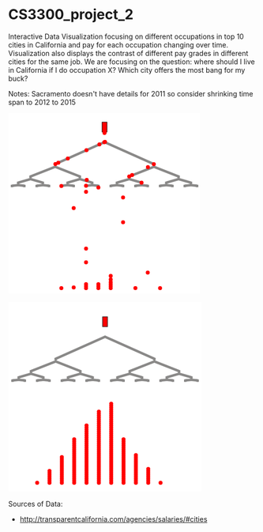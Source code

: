# CS3300_project_2
Interactive Data Visualization focusing on different occupations in top 10 
cities in California and pay for each occupation changing over time. Visualization
also displays the contrast of different pay grades in different cities for the
same job. We are focusing on the question: where should I live in California
if I do occupation X? Which city offers the most bang for my buck?

Notes:
Sacramento doesn't have details for 2011 so consider shrinking time span 
to 2012 to 2015


![Alt text](ImagesForReadme/Selection_330.png)

![Alt text](ImagesForReadme/Selection_329.png)

Sources of Data:
* http://transparentcalifornia.com/agencies/salaries/#cities
